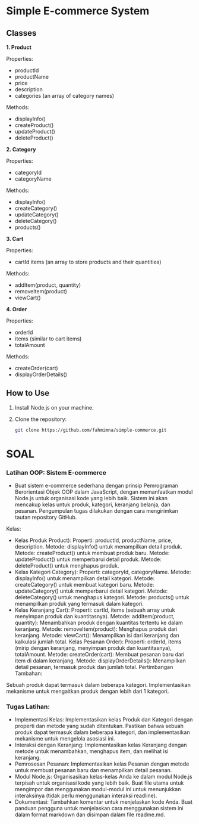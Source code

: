 # Simple E-commerce System
## Classes
**1. Product**

Properties:  
- productId
- productName
- price
- description
- categories (an array of category names)

Methods:
- displayInfo()
- createProduct()
- updateProduct()
- deleteProduct()

**2. Category**

Properties:
- categoryId
- categoryName

Methods:
- displayInfo()
- createCategory()
- updateCategory()
- deleteCategory()
- products()

**3. Cart**

Properties:
- cartId
items (an array to store products and their quantities)

Methods:
- addItem(product, quantity)
- removeItem(product)
- viewCart()

**4. Order**

Properties:
- orderId
- items (similar to cart items)
- totalAmount

Methods:
- createOrder(cart)
- displayOrderDetails()

## How to Use

1. Install Node.js on your machine.

2. Clone the repository:

   ```bash
   git clone https://github.com/fahmimna/simple-commerce.git

# SOAL

### Latihan OOP: Sistem E-commerce

* Buat sistem e-commerce sederhana dengan prinsip Pemrograman Berorientasi Objek OOP dalam JavaScript, dengan memanfaatkan modul Node.js untuk organisasi kode yang lebih baik. Sistem ini akan mencakup kelas untuk produk, kategori, keranjang belanja, dan pesanan. Pengumpulan tugas dilakukan dengan cara mengirimkan tautan repository GitHub. 

 Kelas:

- Kelas Produk Product):
Properti: productId, productName, price, description.
Metode: displayInfo() untuk menampilkan detail produk.
Metode: createProduct() untuk membuat produk baru.
Metode: updateProduct() untuk memperbarui detail produk.
Metode: deleteProduct() untuk menghapus produk.
- Kelas Kategori Category):
Properti: categoryId, categoryName.
Metode: displayInfo() untuk menampilkan detail kategori.
Metode: createCategory() untuk membuat kategori baru.
Metode: updateCategory() untuk memperbarui detail kategori.
Metode: deleteCategory() untuk menghapus kategori.
Metode: products() untuk menampilkan produk yang termasuk dalam kategori.
- Kelas Keranjang Cart):
Properti: cartId, items (sebuah array untuk menyimpan produk dan kuantitasnya).
Metode: addItem(product, quantity): Menambahkan produk dengan kuantitas tertentu ke dalam keranjang.
Metode: removeItem(product): Menghapus produk dari keranjang.
Metode: viewCart(): Menampilkan isi dari keranjang dan kalkulasi jumlah total.
Kelas Pesanan Order):
Properti: orderId, items (mirip dengan keranjang, menyimpan produk dan kuantitasnya), totalAmount.
Metode: createOrder(cart): Membuat pesanan baru dari item di dalam keranjang.
Metode: displayOrderDetails(): Menampilkan detail pesanan, termasuk produk dan jumlah total.
Pertimbangan Tambahan:

Sebuah produk dapat termasuk dalam beberapa kategori. Implementasikan mekanisme untuk mengaitkan produk dengan lebih dari 1 kategori.

### Tugas Latihan:

- Implementasi Kelas:
Implementasikan kelas Produk dan Kategori dengan properti dan metode yang sudah ditentukan.
Pastikan bahwa sebuah produk dapat termasuk dalam beberapa kategori, dan implementasikan mekanisme untuk mengelola asosiasi ini.
- Interaksi dengan Keranjang:
Implementasikan kelas Keranjang dengan metode untuk menambahkan, menghapus item, dan melihat isi keranjang.
- Pemrosesan Pesanan:
Implementasikan kelas Pesanan dengan metode untuk membuat pesanan baru dan menampilkan detail pesanan.
- Modul Node.js:
Organisasikan kelas-kelas Anda ke dalam modul Node.js terpisah untuk organisasi kode yang lebih baik.
Buat file utama untuk mengimpor dan menggunakan modul-modul ini untuk menunjukkan interaksinya (tidak perlu menggunakan interaksi readline).
- Dokumentasi:
Tambahkan komentar untuk menjelaskan kode Anda.
Buat panduan pengguna untuk menjelaskan cara menggunakan sistem ini dalam format markdown dan disimpan dalam file readme.md.
